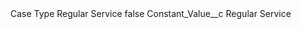 <?xml version="1.0" encoding="UTF-8"?>
<CustomMetadata xmlns="http://soap.sforce.com/2006/04/metadata" xmlns:xsi="http://www.w3.org/2001/XMLSchema-instance" xmlns:xsd="http://www.w3.org/2001/XMLSchema">
    <label>Case Type Regular Service</label>
    <protected>false</protected>
    <values>
        <field>Constant_Value__c</field>
        <value xsi:type="xsd:string">Regular Service</value>
    </values>
</CustomMetadata>
